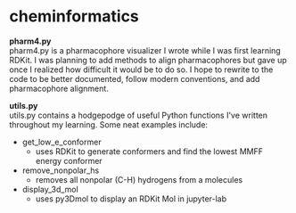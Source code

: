 # cheminformatics

**pharm4.py**
<br>
pharm4.py is a pharmacophore visualizer I wrote while I was first learning
RDKit. I was planning to add methods to align pharmacophores but gave up once 
I realized how difficult it would be to do so. I hope to rewrite to the code 
to be better documented, follow modern conventions, and add pharmacophore 
alignment.

**utils.py**
<br>
utils.py contains a hodgepodge of useful Python functions I've written throughout 
my learning. Some neat examples include:
* get_low_e_conformer
  * uses RDKit to generate conformers and find the lowest MMFF energy conformer
* remove_nonpolar_hs
  * removes all nonpolar (C-H) hydrogens from a molecules
* display_3d_mol
  * uses py3Dmol to display an RDKit Mol in jupyter-lab
